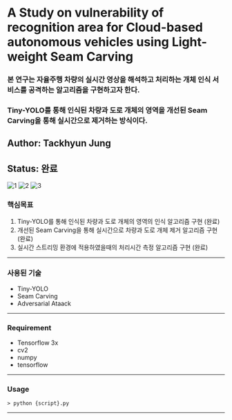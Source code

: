 # A Study on vulnerability of recognition area for Cloud-based autonomous vehicles using Light-weight Seam Carving
### 본 연구는 자율주행 차량의 실시간 영상을 해석하고 처리하는 개체 인식 서비스를 공격하는 알고리즘을 구현하고자 한다. 
### Tiny-YOLO를 통해 인식된 차량과 도로 개체의 영역을 개선된 Seam Carving을 통해 실시간으로 제거하는 방식이다.

## Author: Tackhyun Jung

## Status: 완료

![1](https://user-images.githubusercontent.com/41291493/109094841-fcb02c00-775d-11eb-89dc-61d885cef0ea.png)
![2](https://user-images.githubusercontent.com/41291493/109094851-ff128600-775d-11eb-85fb-b75b69bba58b.png)
![3](https://user-images.githubusercontent.com/41291493/109094853-0043b300-775e-11eb-84e4-f392c7081893.png)

### 핵심목표
1) Tiny-YOLO를 통해 인식된 차량과 도로 개체의 영역의 인식 알고리즘 구현 (완료)
2) 개선된 Seam Carving을 통해 실시간으로 차량과 도로 개체 제거 알고리즘 구현 (완료)
3) 실시간 스트리밍 환경에 적용하였을때의 처리시간 측정 알고리즘 구현 (완료)

---

### 사용된 기술
* Tiny-YOLO
* Seam Carving
* Adversarial Ataack

---

### Requirement
* Tensorflow 3x
* cv2
* numpy
* tensorflow

---

### Usage

```
> python {script}.py
```

---
